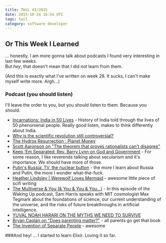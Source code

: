 ```yaml
---
title: TWiL 43/2015
date: 2015-10-24 16:54 UTC
tags: twil
category: software developer
---
```


## Or This Week I Learned 

... honestly, I am more gonna talk about podcasts I found very interesting in last few weeks.  
But *hey*, that doesn't mean that I did not learn from them.

(And this is exactly what I've written on week 28. It sucks, I can't make myself write more. Argh...)

### Podcast (you should listen)
I'll leave the order to you, but you should listen to them. Because you should.  

* [Incarnations: India in 50 Lives](http://www.bbc.co.uk/programmes/b05rptbv/episodes/downloads) - History of India told through the lives of 50 phenomenal people. Really good listen, makes to think differently about India. 
* [Why is the scientific revolution still controversial?](http://www.theguardian.com/science/audio/2015/sep/21/history-scientific-revolution-david-wootton)
* [The Hydrox Resurrection : Planet Money](http://www.npr.org/sections/money/2015/09/18/441546748/episode-652-the-hydrox-resurrection)
* [Scott Aaronson on "The theorem that proves rationalists can't disagree"](http://rationallyspeakingpodcast.org/show/rs143-scott-aaronson-on-the-theorem-that-proves-rationalists.html) 
* [Keep ‘Em Separated: Rev. Barry Lynn on God and Government](http://www.pointofinquiry.org/keep_em_separated_rev._barry_lynn_on_god_and_government/) - For some reason, I like reverends talking about secularism and it's importance. We should have more of those. 
* [Putin's Russia: TV, the nuclear button](https://soundcloud.com/theeconomist/putins-russia-tv-the-nuclear-button) -  the more I learn about Russia and Putin, the more I wonder what-the-fuck.  
* [Heather Lindsley | Werewolf Loves Mermaid](http://www.podcastchart.com/podcasts/lightspeed-magazine-science-fiction-and-fantasy-story-podcast-sci-fi-audiobook-short-stories/episodes/heather-lindsley-werewolf-loves-mermaid) - awesome little piece of scifi writing
* [The Multiverse & You (& You & You & You…)](http://www.samharris.org/podcast/item/the-multiverse-you-you-you-you) - In this episode of the Waking Up podcast, Sam Harris speaks with MIT cosmologist Max Tegmark about the foundations of science, our current understanding of the universe, and the risks of future breakthroughs in artificial intelligence.
* [YUVAL NOAH HARARI ON THE MYTHS WE NEED TO SURVIVE](http://www.intelligencesquared.com/events/yuval-noah-harari-on-the-myths-we-need-to-survive/)
* [Bryan Caplan on "Does parenting matter?"](http://rationallyspeakingpodcast.org/show/rs144-bryan-caplan-on-does-parenting-matter.html) - all parents go get that book
* [The Invention of Separate People](http://www.lightspeedmagazine.com/fiction/the-invention-of-separate-people/) - awesome


###And hey!
... I started to learn Elixir. Loving it so far. 
